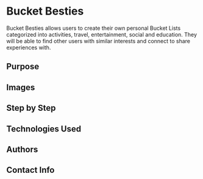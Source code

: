 # Bucket Besties

Bucket Besties allows users to create their own personal Bucket Lists categorized into activities, travel, entertainment, social and education. They will be able to find other users with similar interests and connect to share experiences with.

## Purpose


## Images


## Step by Step

## Technologies Used

## Authors


## Contact Info